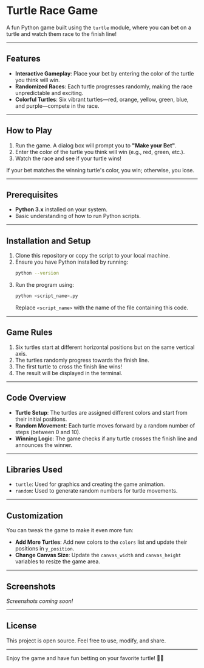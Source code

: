 # Turtle Race Game

A fun Python game built using the `turtle` module, where you can bet on a turtle and watch them race to the finish line!

---

## Features

- **Interactive Gameplay**: Place your bet by entering the color of the turtle you think will win.
- **Randomized Races**: Each turtle progresses randomly, making the race unpredictable and exciting.
- **Colorful Turtles**: Six vibrant turtles—red, orange, yellow, green, blue, and purple—compete in the race.

---

## How to Play

1. Run the game. A dialog box will prompt you to **"Make your Bet"**. 
2. Enter the color of the turtle you think will win (e.g., red, green, etc.).
3. Watch the race and see if your turtle wins!

If your bet matches the winning turtle's color, you win; otherwise, you lose.

---

## Prerequisites

- **Python 3.x** installed on your system.
- Basic understanding of how to run Python scripts.

---

## Installation and Setup

1. Clone this repository or copy the script to your local machine.
2. Ensure you have Python installed by running:  
    ```bash
    python --version
    ```
3. Run the program using:  
    ```bash
    python <script_name>.py
    ```
    Replace `<script_name>` with the name of the file containing this code.

---

## Game Rules

1. Six turtles start at different horizontal positions but on the same vertical axis.
2. The turtles randomly progress towards the finish line.
3. The first turtle to cross the finish line wins!
4. The result will be displayed in the terminal.

---

## Code Overview

- **Turtle Setup**: The turtles are assigned different colors and start from their initial positions.
- **Random Movement**: Each turtle moves forward by a random number of steps (between 0 and 10).
- **Winning Logic**: The game checks if any turtle crosses the finish line and announces the winner.

---

## Libraries Used

- `turtle`: Used for graphics and creating the game animation.
- `random`: Used to generate random numbers for turtle movements.

---

## Customization

You can tweak the game to make it even more fun:
- **Add More Turtles**: Add new colors to the `colors` list and update their positions in `y_position`.
- **Change Canvas Size**: Update the `canvas_width` and `canvas_height` variables to resize the game area.

---

## Screenshots

*Screenshots coming soon!*

---

## License

This project is open source. Feel free to use, modify, and share.

---

Enjoy the game and have fun betting on your favorite turtle! 🐢🎉